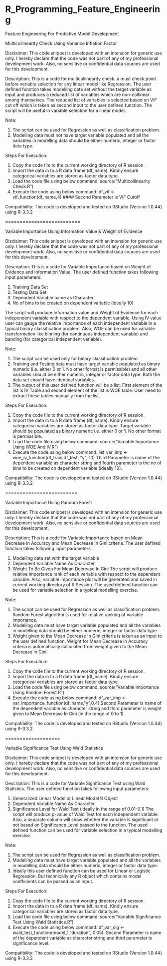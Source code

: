 # R_Programming_Feature_Engineering
Feature Engineering For Predictive Model Development

Multicollinearity Check Using Variance Inflation Factor 

Disclaimer: 
This code snippet is developed with an intension for generic use only. I hereby declare that the code was not part of any of my professional development work. Also, no sensitive or confidential data sources are used for this development. 

Description: 
This is a code for multicollinearity check, a must check point before variable selection for any linear model like Regression. The user defined function takes modelling data set without the target variable as input and produces a reduced list of variables which are non-collinear among themselves. The reduced list of variables is selected based on VIF cut off which is taken as second input to the user defined function. The script will be useful in variable selection for a linear model. 

Note: 
1. The script can be used for Regression as well as classification problem. 
2. Modelling data must not have target variable populated and all the variables in modelling data should be either numeric, integer or factor data type. 

Steps For Execution: 
1. Copy the code file to the current working directory of R session. 
2. Import the data in to a R data frame (df_name). Kindly ensure categorical variables are stored as factor data type. 
3. Load the code file using below command: 
source(“Multicollinearity Check.R”) 
4. Execute the code using below command: 
df_vif <- vif_function(df_name,4) #### Second Parameter is VIF Cutoff 

Compatibility: 
The code is developed and tested on RStudio (Version 1.0.44) using R-3.3.2


==========================

Variable Importance Using Information Value &amp; Weight of Evidence 

Disclaimer: 
This code snippet is developed with an intension for generic use only. I hereby declare that the code was not part of any of my professional development work. Also, no sensitive or confidential data sources are used for this development. 

Description: 
This is a code for Variable Importance based on Weight of Evidence and Information Value. The user defined function takes following input parameters: 
1. Training Data Set 
2. Testing Data Set 
3. Dependent Variable name as Character 
4. No of bins to be created on dependent variable (ideally 10) 

The script will produce Information value and Weight of Evidence for each independent variable with respect to the dependent variable. Using IV value user can gauge the relative importance of each independent variable in a typical binary classification problem. Also, WOE can be used for variable transformation like binning (for continuous independent variable) and banding (for categorical independent variable). 

Note: 
1. The script can be used only for binary classification problem. 
2. Training and Testing data must have target variable populated as binary numeric (i.e. either 0 or 1. No other format is permissible) and all other variables should be either numeric, integer or factor data type. Both the data set should have identical variables. 
3. The output of this user defined function will be a list. First element of the list is IV Table and second element of the list is WOE table. User need to extract these tables manually from the list. 

Steps For Execution: 
1. Copy the code file to the current working directory of R session. 
2. Import the data in to a R data frame (df_name). Kindly ensure categorical variables are stored as factor data type. Target variable should be populated as binary numeric i.e. either 0 or 1. No other format is permissible. 
3. Load the code file using below command: 
source(“Variable Importance Using WOE And IV.R”) 
4. Execute the code using below command: 
list_var_imp <- woe_iv_function(df_train,df_test, "y", 10) 
Third Parameter is name of the dependent variable as character string and fourth parameter is the no of bins to be created on dependent variable (ideally 10). 

Compatibility: 
The code is developed and tested on RStudio (Version 1.0.44) using R-3.3.2


=========================

Variable Importance Using Random Forest 

Disclaimer: 
This code snippet is developed with an intension for generic use only. I hereby declare that the code was not part of any of my professional development work. Also, no sensitive or confidential data sources are used for this development. 

Description: 
This is a code for Variable Importance based on Mean Decrease In Accuracy and Mean Decrease In Gini criteria. The user defined function takes following input parameters: 
1. Modelling data set with the target variable 
2. Dependent Variable Name As Character 
3. Weight To Be Given For Mean Decrease In Gini 
The script will produce relative importance rank of each variable with respect to the dependent variable. Also, variable importance plot will be generated and saved in current working directory of R Session. The used defined function can be used for variable selection in a typical modelling exercise. 

Note: 
1. The script can be used for Regression as well as classification problem. Random Forest algorithm is used for relative ranking of variable importance. 
2. Modelling data must have target variable populated and all the variables in modelling data should be either numeric, integer or factor data type. 
3. Weight given to the Mean Decrease In Gini criteria is taken as an input to the user defined function. Weight for Mean Decrease In Accuracy criteria is automatically calculated from weight given to the Mean Decrease In Gini. 

Steps For Execution: 
1. Copy the code file to the current working directory of R session. 
2. Import the data in to a R data frame (df_name). Kindly ensure categorical variables are stored as factor data type. 
3. Load the code file using below command: source(“Variable Importance Using Random Forest.R”) 
4. Execute the code using below command: df_var_imp <- var_importance_function(df_name,"y",0.4) Second Parameter is name of the dependent variable as character string and third parameter is weight given to Mean Decrease In Gini (in the range of 0 to 1). 

Compatibility: 
The code is developed and tested on RStudio (Version 1.0.44) using R-3.3.2


===================


Variable Significance Test Using Wald Statistics 

Disclaimer: 
This code snippet is developed with an intension for generic use only. I hereby declare that the code was not part of any of my professional development work. Also, no sensitive or confidential data sources are used for this development. 

Description: 
This is a code for Variable Significance Test using Wald Statistics. The user defined function takes following input parameters: 
1. Generalized Linear Model or Linear Model R Object 
2. Dependent Variable Name As Character 
3. Significance Level for Wald Test (ideally in the range of 0.01-0.1) 
The script will produce p-value of Wald Test for each independent variable. Also, a separate column will show whether the variable is significant or not based on Significance Level passed to the function. The used defined function can be used for variable selection in a typical modelling exercise. 

Note: 
1. The script can be used for Regression as well as classification problem. 
2. Modelling data must have target variable populated and all the variables in modelling data should be either numeric, integer or factor data type. 
3. Ideally this user defined function can be used for Linear or Logistic Regression. But technically any R object which contains model coefficients can be passed as an input. 

Steps For Execution: 
1. Copy the code file to the current working directory of R session. 
2. Import the data in to a R data frame (df_name). Kindly ensure categorical variables are stored as factor data type. 
3. Load the code file using below command: source(“Variable Significance Test Using Wald Statistics.R”) 
4. Execute the code using below command: df_var_sig <- wald_test_function(model_1,"duration", 0.05). Second Parameter is name of the dependent variable as character string and third parameter is significance level. 

Compatibility: 
The code is developed and tested on RStudio (Version 1.0.44) using R-3.3.2


